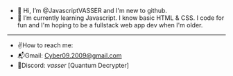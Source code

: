 - 👋 Hi, I’m @JavascriptVASSER and I'm new to github.
- 🌱 I’m currently learning Javascript. I know basic HTML & CSS. I code for fun and I'm hoping to be a fullstack web app dev when I'm older.
___________________

- ✌️How to reach me:
- 📬Gmail: Cyber09.2009@gmail.com
- 💬Discord: _vasser_ [Quantum Decrypter]

<!---
JavascriptVASSER/JavascriptVASSER is a ✨ special ✨ repository because its `README.md` (this file) appears on your GitHub profile.
You can click the Preview link to take a look at your changes.
--->

